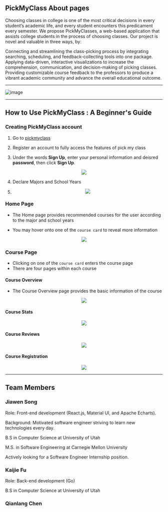 ## PickMyClass About pages

Choosing classes in college is one of the most critical decisions in every student’s academic life, and every student encounters this predicament every semester. We propose PickMyClasses, a web-based application that assists college students in the process of choosing classes. Our project is novel and valuable in three ways, by:

Connecting and streamlining the class-picking process by integrating searching, scheduling, and feedback-collecting tools into one package.
Applying data-driven, interactive visualizations to increase the comprehension, communication, and decision-making of picking classes.
Providing customizable course feedback to the professors to produce a vibrant academic community and advance the overall educational outcome.

---

![image](https://user-images.githubusercontent.com/33532467/164279487-4880ddbf-7d09-4a5f-88d7-e78418a75a03.png)

---

## How to Use PickMyClass : A Beginner's Guide

### Creating PickMyClass account
 1. Go to [pickmyclass](https://www.pickmyclass.com/)
  
 2. Register an account to fully access the features of pick my class

 3. Under the words **Sign Up**, enter your personal information and deisred **password**, then click **Sign Up**. 
<div align="center"><img src="https://user-images.githubusercontent.com/33532467/164288542-4fe168bf-f5ff-41f3-80af-90a1a207780c.png"></div>
 
 4. Declare Majors and School Years 
 
 5. <div align="center"><img src="https://user-images.githubusercontent.com/33532467/164291287-09630821-7b8a-4265-a2e9-13f8857f73b5.png"></div>

### Home Page
 - The Home page provides recommended courses for the user according to the major and school years

 - You may hover onto one of the `course card` to reveal more information
 
 <div align="center"><img src=https://user-images.githubusercontent.com/33532467/164290608-7a8abe52-ec5a-4fb6-8fd2-6358c33ea189.png></div>


### Course Page
- Clicking on one of the `course card` enters the course page
- There are four pages within each course
#### Course Overview

- The Course Overview page provides the basic information of the course 

 <div align="center"><img src=https://user-images.githubusercontent.com/33532467/164291896-199a5d9b-95ee-4eb9-992c-8da59e4f88da.png></div>

#### Course Stats

 <div align="center"><img src=https://user-images.githubusercontent.com/33532467/164292295-c1fbaa0a-4b5b-4569-b6e5-8e28ad2d7fa0.png></div>


#### Course Reviews 


 <div align="center"><img src=https://user-images.githubusercontent.com/33532467/164292431-82a7bbe9-e795-45f7-bef9-e128d719203f.png></div>


#### Course Registration 


 <div align="center"><img src=https://user-images.githubusercontent.com/33532467/164292615-a31ee439-aaba-4619-86b2-dc1ccc102f0f.png></div>


---

## Team Members 


### Jiawen Song

Role: Front-end development (React.js, Material UI, and Apache Echarts).

Background: Motivated software engineer striving to learn new technologies every day. 

B.S in Computer Science at University of Utah 

M.S. in Software Engineering at Carnegie Mellon University

Actively looking for a Software Engineer Internship position.


### Kaijie Fu

Role: Back-end development (Go)

B.S in Computer Science at University of Utah 

### Qianlang Chen





